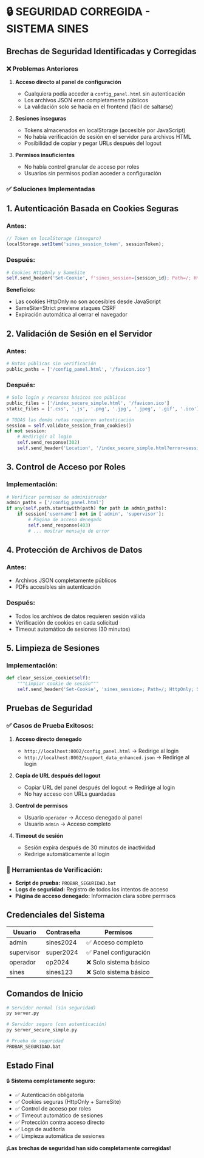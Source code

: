 # 🔒 SEGURIDAD CORREGIDA - SISTEMA SINES

## Brechas de Seguridad Identificadas y Corregidas

### ❌ Problemas Anteriores

1. **Acceso directo al panel de configuración**
   - Cualquiera podía acceder a `config_panel.html` sin autenticación
   - Los archivos JSON eran completamente públicos
   - La validación solo se hacía en el frontend (fácil de saltarse)

2. **Sesiones inseguras**
   - Tokens almacenados en localStorage (accesible por JavaScript)
   - No había verificación de sesión en el servidor para archivos HTML
   - Posibilidad de copiar y pegar URLs después del logout

3. **Permisos insuficientes**
   - No había control granular de acceso por roles
   - Usuarios sin permisos podían acceder a configuración

### ✅ Soluciones Implementadas

## 1. Autenticación Basada en Cookies Seguras

### Antes:
```javascript
// Token en localStorage (inseguro)
localStorage.setItem('sines_session_token', sessionToken);
```

### Después:
```python
# Cookies HttpOnly y SameSite
self.send_header('Set-Cookie', f'sines_session={session_id}; Path=/; HttpOnly; SameSite=Strict')
```

**Beneficios:**
- Las cookies HttpOnly no son accesibles desde JavaScript
- SameSite=Strict previene ataques CSRF
- Expiración automática al cerrar el navegador

## 2. Validación de Sesión en el Servidor

### Antes:
```python
# Rutas públicas sin verificación
public_paths = ['/config_panel.html', '/favicon.ico']
```

### Después:
```python
# Solo login y recursos básicos son públicos
public_files = ['/index_secure_simple.html', '/favicon.ico']
static_files = ['.css', '.js', '.png', '.jpg', '.jpeg', '.gif', '.ico']

# TODAS las demás rutas requieren autenticación
session = self.validate_session_from_cookies()
if not session:
    # Redirigir al login
    self.send_response(302)
    self.send_header('Location', '/index_secure_simple.html?error=session_required')
```

## 3. Control de Acceso por Roles

### Implementación:
```python
# Verificar permisos de administrador
admin_paths = ['/config_panel.html']
if any(self.path.startswith(path) for path in admin_paths):
    if session['username'] not in ['admin', 'supervisor']:
        # Página de acceso denegado
        self.send_response(403)
        # ... mostrar mensaje de error
```

## 4. Protección de Archivos de Datos

### Antes:
- Archivos JSON completamente públicos
- PDFs accesibles sin autenticación

### Después:
- Todos los archivos de datos requieren sesión válida
- Verificación de cookies en cada solicitud
- Timeout automático de sesiones (30 minutos)

## 5. Limpieza de Sesiones

### Implementación:
```python
def clear_session_cookie(self):
    """Limpiar cookie de sesión"""
    self.send_header('Set-Cookie', 'sines_session=; Path=/; HttpOnly; SameSite=Strict; Expires=Thu, 01 Jan 1970 00:00:00 GMT')
```

## Pruebas de Seguridad

### ✅ Casos de Prueba Exitosos:

1. **Acceso directo denegado**
   - `http://localhost:8002/config_panel.html` → Redirige al login
   - `http://localhost:8002/support_data_enhanced.json` → Redirige al login

2. **Copia de URL después del logout**
   - Copiar URL del panel después del logout → Redirige al login
   - No hay acceso con URLs guardadas

3. **Control de permisos**
   - Usuario `operador` → Acceso denegado al panel
   - Usuario `admin` → Acceso completo

4. **Timeout de sesión**
   - Sesión expira después de 30 minutos de inactividad
   - Redirige automáticamente al login

### 🔧 Herramientas de Verificación:

- **Script de prueba:** `PROBAR_SEGURIDAD.bat`
- **Logs de seguridad:** Registro de todos los intentos de acceso
- **Página de acceso denegado:** Información clara sobre permisos

## Credenciales del Sistema

| Usuario    | Contraseña | Permisos              |
|------------|------------|-----------------------|
| admin      | sines2024  | ✅ Acceso completo    |
| supervisor | super2024  | ✅ Panel configuración |
| operador   | op2024     | ❌ Solo sistema básico |
| sines      | sines123   | ❌ Solo sistema básico |

## Comandos de Inicio

```bash
# Servidor normal (sin seguridad)
py server.py

# Servidor seguro (con autenticación)
py server_secure_simple.py

# Prueba de seguridad
PROBAR_SEGURIDAD.bat
```

## Estado Final

🔒 **Sistema completamente seguro:**
- ✅ Autenticación obligatoria
- ✅ Cookies seguras (HttpOnly + SameSite)
- ✅ Control de acceso por roles
- ✅ Timeout automático de sesiones
- ✅ Protección contra acceso directo
- ✅ Logs de auditoría
- ✅ Limpieza automática de sesiones

**¡Las brechas de seguridad han sido completamente corregidas!** 